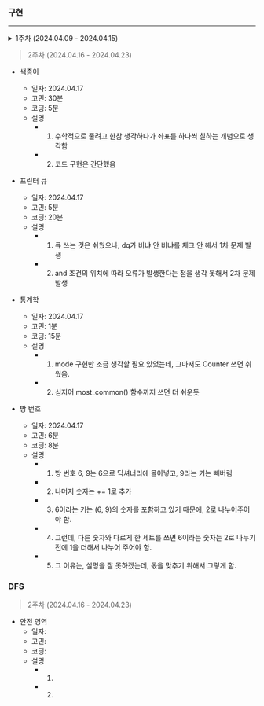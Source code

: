 ### 구현
-----------------
<details>
  <summary>1주차 (2024.04.09 - 2024.04.15)</summary>
    <div>

- 셀프넘버
    - 일자: 2024.04.09
    - 고민: 5분
    - 코딩: 15분
    - 설명
        - 1. 오랜만에 풀다보니 효율성을 고려하지 않음
        - 2. 처음에 self_number 함수 만들어서 1부터 10000까지 출력하였더니 시간초과
        - 3. 생각해보니 10000보다 작은 수에서 self_number만 찾아서 나중에 빼면 되겠다 싶어서 set() 사용
        - 4. 다행히 기본 함수들은 금방금방 기억하는 중
        
- 스택
    - 일자: 2024.04.12
    - 고민: 2분
    - 코딩: 20분
    - 설명
        - 1. import sys 후 sys.stdin.readline() 까먹어서 보고함
        - 2. 스택이 비어있을 경우를 자꾸 생각 안 함
        - 3. 쉬웠음


- 분수찾기
    - 일자: 2024.04.12
    - 고민: 10분
    - 코딩: 21분
    - 설명
        - 1. 이런 게 생각이 잘 안 남 -> n까지의 합을 계산해서 구하고자 하는 x와 비교하는 방향
        - 2. 다른 사람 코드도 비슷한 아이디어였으나, sum을 굳이 n * (n-1) / 2로 생각하는 복잡한 방식이 아니라, while로 더해가면서 품
        - 3. 이러니 머리가 바보같지
        - 4. print는 f-string 쓴 사람도 있고, sep인자 공백으로 해서 붙인 사람도 있고


    - 덩치
        - 일자: 2024.04.15
        - 고민: 2분
        - 코딩: 30분 -> 오답으로 답 봄
        - 설명
            - 1. 괜히 딕셔너리로 보려고 했었음
            - 2. 근데 아마 순서가 틀어진듯


    - 덱
        - 일자: 2024.04.16
        - 고민: 3분
        - 코딩: 23분
        - 설명
            - 1. deque 쓰기
            - 2. 오타, 실수 찾기 위해서 하나씩 구현하는 게 맞는 듯


    - 요세푸스 문제
        - 일자: 2024.04.16
        - 고민: 20분
        - 코딩: 10분
        - 설명
            - 1. 나머지, 몫을 활용해서 인덱싱하는 것을 최대한 활용하려고 고민을 길게 함
            - 2. 이런 유형은 항상 그런 인덱싱을 잘 써야 되는 것 같아서
            - 3. 그리고 예외사항 고려를 나름 바로 잘 해서 잘 푼 것 같음
</details>




> 2주차 (2024.04.16 - 2024.04.23)

- 색종이
    - 일자: 2024.04.17
    - 고민: 30분
    - 코딩: 5분
    - 설명
        - 1. 수학적으로 풀려고 한참 생각하다가 좌표를 하나씩 칠하는 개념으로 생각함
        - 2. 코드 구현은 간단했음


- 프린터 큐
    - 일자: 2024.04.17
    - 고민: 5분
    - 코딩: 20분
    - 설명
        - 1. 큐 쓰는 것은 쉬웠으나, dq가 비냐 안 비냐를 체크 안 해서 1차 문제 발생
        - 2. and 조건의 위치에 따라 오류가 발생한다는 점을 생각 못해서 2차 문제 발생


- 통계학
    - 일자: 2024.04.17
    - 고민: 1분
    - 코딩: 15분
    - 설명
        - 1. mode 구현만 조금 생각할 필요 있었는데, 그마저도 Counter 쓰면 쉬웠음.
        - 2. 심지어 most_common() 함수까지 쓰면 더 쉬운듯


- 방 번호
    - 일자: 2024.04.17
    - 고민: 6분
    - 코딩: 8분
    - 설명
        - 1. 방 번호 6, 9는 6으로 딕셔너리에 몰아넣고, 9라는 키는 빼버림
        - 2. 나머지 숫자는 += 1로 추가
        - 3. 6이라는 키는 (6, 9)의 숫자를 포함하고 있기 때문에, 2로 나누어주어야 함. 
        - 4. 그런데, 다른 숫자와 다르게 한 세트를 쓰면 6이라는 숫자는 2로 나누기 전에 1을 더해서 나누어 주어야 함.
        - 5. 그 이유는, 설명을 잘 못하겠는데, 몫을 맞추기 위해서 그렇게 함.


### DFS
> 2주차 (2024.04.16 - 2024.04.23)
- 안전 영역
    - 일자:
    - 고민:
    - 코딩:
    - 설명
        - 1.
        - 2.

